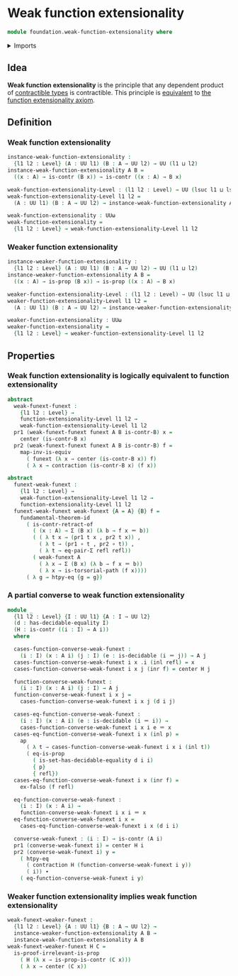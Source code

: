 # Weak function extensionality

```agda
module foundation.weak-function-extensionality where
```

<details><summary>Imports</summary>

```agda
open import foundation.action-on-identifications-functions
open import foundation.decidable-equality
open import foundation.decidable-types
open import foundation.dependent-pair-types
open import foundation.fundamental-theorem-of-identity-types
open import foundation.universe-levels

open import foundation-core.contractible-types
open import foundation-core.coproduct-types
open import foundation-core.empty-types
open import foundation-core.equality-dependent-pair-types
open import foundation-core.equivalences
open import foundation-core.function-extensionality
open import foundation-core.function-types
open import foundation-core.identity-types
open import foundation-core.propositions
```

</details>

## Idea

**Weak function extensionality** is the principle that any dependent product of
[contractible types](foundation-core.contractible-types.md) is contractible.
This principle is [equivalent](foundation-core.equivalences.md) to
[the function extensionality axiom](foundation.function-extensionality.md).

## Definition

### Weak function extensionality

```agda
instance-weak-function-extensionality :
  {l1 l2 : Level} (A : UU l1) (B : A → UU l2) → UU (l1 ⊔ l2)
instance-weak-function-extensionality A B =
  ((x : A) → is-contr (B x)) → is-contr ((x : A) → B x)

weak-function-extensionality-Level : (l1 l2 : Level) → UU (lsuc l1 ⊔ lsuc l2)
weak-function-extensionality-Level l1 l2 =
  (A : UU l1) (B : A → UU l2) → instance-weak-function-extensionality A B

weak-function-extensionality : UUω
weak-function-extensionality =
  {l1 l2 : Level} → weak-function-extensionality-Level l1 l2
```

### Weaker function extensionality

```agda
instance-weaker-function-extensionality :
  {l1 l2 : Level} (A : UU l1) (B : A → UU l2) → UU (l1 ⊔ l2)
instance-weaker-function-extensionality A B =
  ((x : A) → is-prop (B x)) → is-prop ((x : A) → B x)

weaker-function-extensionality-Level : (l1 l2 : Level) → UU (lsuc l1 ⊔ lsuc l2)
weaker-function-extensionality-Level l1 l2 =
  (A : UU l1) (B : A → UU l2) → instance-weaker-function-extensionality A B

weaker-function-extensionality : UUω
weaker-function-extensionality =
  {l1 l2 : Level} → weaker-function-extensionality-Level l1 l2
```

## Properties

### Weak function extensionality is logically equivalent to function extensionality

```agda
abstract
  weak-funext-funext :
    {l1 l2 : Level} →
    function-extensionality-Level l1 l2 →
    weak-function-extensionality-Level l1 l2
  pr1 (weak-funext-funext funext A B is-contr-B) x =
    center (is-contr-B x)
  pr2 (weak-funext-funext funext A B is-contr-B) f =
    map-inv-is-equiv
      ( funext (λ x → center (is-contr-B x)) f)
      ( λ x → contraction (is-contr-B x) (f x))

abstract
  funext-weak-funext :
    {l1 l2 : Level} →
    weak-function-extensionality-Level l1 l2 →
    function-extensionality-Level l1 l2
  funext-weak-funext weak-funext {A = A} {B} f =
    fundamental-theorem-id
      ( is-contr-retract-of
        ( (x : A) → Σ (B x) (λ b → f x ＝ b))
        ( ( λ t x → (pr1 t x , pr2 t x)) ,
          ( λ t → (pr1 ∘ t , pr2 ∘ t)) ,
          ( λ t → eq-pair-Σ refl refl))
        ( weak-funext A
          ( λ x → Σ (B x) (λ b → f x ＝ b))
          ( λ x → is-torsorial-path (f x))))
      ( λ g → htpy-eq {g = g})
```

### A partial converse to weak function extensionality

```agda
module _
  {l1 l2 : Level} {I : UU l1} {A : I → UU l2}
  (d : has-decidable-equality I)
  (H : is-contr ((i : I) → A i))
  where

  cases-function-converse-weak-funext :
    (i : I) (x : A i) (j : I) (e : is-decidable (i ＝ j)) → A j
  cases-function-converse-weak-funext i x .i (inl refl) = x
  cases-function-converse-weak-funext i x j (inr f) = center H j

  function-converse-weak-funext :
    (i : I) (x : A i) (j : I) → A j
  function-converse-weak-funext i x j =
    cases-function-converse-weak-funext i x j (d i j)

  cases-eq-function-converse-weak-funext :
    (i : I) (x : A i) (e : is-decidable (i ＝ i)) →
    cases-function-converse-weak-funext i x i e ＝ x
  cases-eq-function-converse-weak-funext i x (inl p) =
    ap
      ( λ t → cases-function-converse-weak-funext i x i (inl t))
      ( eq-is-prop
        ( is-set-has-decidable-equality d i i)
        { p}
        { refl})
  cases-eq-function-converse-weak-funext i x (inr f) =
    ex-falso (f refl)

  eq-function-converse-weak-funext :
    (i : I) (x : A i) →
    function-converse-weak-funext i x i ＝ x
  eq-function-converse-weak-funext i x =
    cases-eq-function-converse-weak-funext i x (d i i)

  converse-weak-funext : (i : I) → is-contr (A i)
  pr1 (converse-weak-funext i) = center H i
  pr2 (converse-weak-funext i) y =
    ( htpy-eq
      ( contraction H (function-converse-weak-funext i y))
      ( i)) ∙
    ( eq-function-converse-weak-funext i y)
```

### Weaker function extensionality implies weak function extensionality

```agda
weak-funext-weaker-funext :
  {l1 l2 : Level} {A : UU l1} {B : A → UU l2} →
  instance-weaker-function-extensionality A B →
  instance-weak-function-extensionality A B
weak-funext-weaker-funext H C =
  is-proof-irrelevant-is-prop
    ( H (λ x → is-prop-is-contr (C x)))
    ( λ x → center (C x))
```
